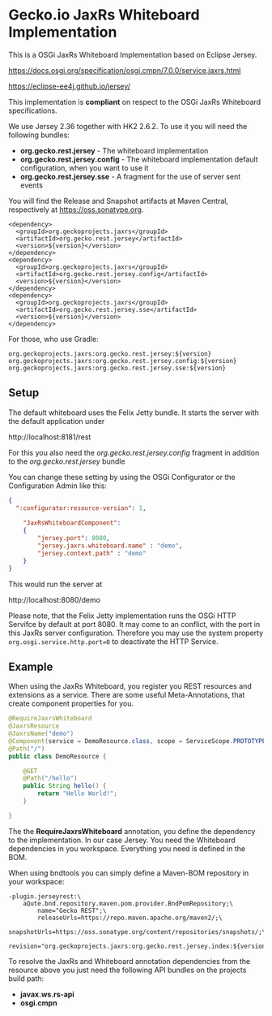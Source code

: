 # Gecko.io JaxRs Whiteboard Implementation

This is a OSGi JaxRs Whiteboard Implementation based on Eclipse Jersey.

https://docs.osgi.org/specification/osgi.cmpn/7.0.0/service.jaxrs.html

https://eclipse-ee4j.github.io/jersey/

This implementation is **compliant** on respect to the OSGi JaxRs Whiteboard specifications.

We use Jersey 2.36 together with HK2 2.6.2. To use it you will need the following bundles:

* **org.gecko.rest.jersey** - The whiteboard implementation
* **org.gecko.rest.jersey.config** - The whiteboard implementation default configuration, when you want to use it
* **org.gecko.rest.jersey.sse** - A fragment for the use of server sent events

You will find the Release and Snapshot artifacts at Maven Central, respectively at https://oss.sonatype.org.

```
<dependency>
  <groupId>org.geckoprojects.jaxrs</groupId>
  <artifactId>org.gecko.rest.jersey</artifactId>
  <version>${version}</version>
</dependency>
<dependency>
  <groupId>org.geckoprojects.jaxrs</groupId>
  <artifactId>org.gecko.rest.jersey.config</artifactId>
  <version>${version}</version>
</dependency>
<dependency>
  <groupId>org.geckoprojects.jaxrs</groupId>
  <artifactId>org.gecko.rest.jersey.sse</artifactId>
  <version>${version}</version>
</dependency>
```

For those, who use Gradle:

```
org.geckoprojects.jaxrs:org.gecko.rest.jersey:${version}
org.geckoprojects.jaxrs:org.gecko.rest.jersey.config:${version}
org.geckoprojects.jaxrs:org.gecko.rest.jersey.sse:${version}
```

## Setup

The default whiteboard uses the Felix Jetty bundle. It starts the server with the default application under 

http://localhost:8181/rest

For this you also need the *org.gecko.rest.jersey.config* fragment in addition to the *org.gecko.rest.jersey* bundle

You can change these setting by using the OSGi Configurator or the Configuration Admin like this:

```json
{
  ":configurator:resource-version": 1,
  
	"JaxRsWhiteboardComponent": 
  	{
	    "jersey.port": 8080,
		"jersey.jaxrs.whiteboard.name" : "demo",
		"jersey.context.path" : "demo" 
	}
}
```

This would run the server at

http://localhost:8080/demo

Please note, that the Felix Jetty implementation runs the OSGi HTTP Servifce by default at port 8080. It may come to an conflict, with the port in this JaxRs server configuration. Therefore you may use the system property `org.osgi.service.http.port=0` to deactivate the HTTP Service.

## Example 

When using the JaxRs Whiteboard, you register you REST resources and extensions as a service. There are some useful Meta-Annotations, that create component properties for you.
```java
@RequireJaxrsWhiteboard
@JaxrsResource
@JaxrsName("demo")
@Component(service = DemoResource.class, scope = ServiceScope.PROTOTYPE)
@Path("/")
public class DemoResource {

	@GET
	@Path("/hello")
	public String hello() {
		return "Hello World!";
	}

}
```

The the **RequireJaxrsWhiteboard** annotation, you define the dependency to the implementation. In our case Jersey. You need the Whiteboard dependencies in you workspace. Everything you need is defined in the BOM. 

When using bndtools you can simply define a Maven-BOM repository in your workspace:

```
-plugin.jerseyrest:\
	aQute.bnd.repository.maven.pom.provider.BndPomRepository;\
        name="Gecko REST";\
        releaseUrls=https://repo.maven.apache.org/maven2/;\
        snapshotUrls=https://oss.sonatype.org/content/repositories/snapshots/;\
        revision="org.geckoprojects.jaxrs:org.gecko.rest.jersey.index:${version}"
```

To resolve the JaxRs and Whiteboard annotation dependencies from the resource above you just need the following API bundles on the projects build path:

* **javax.ws.rs-api**
* **osgi.cmpn**